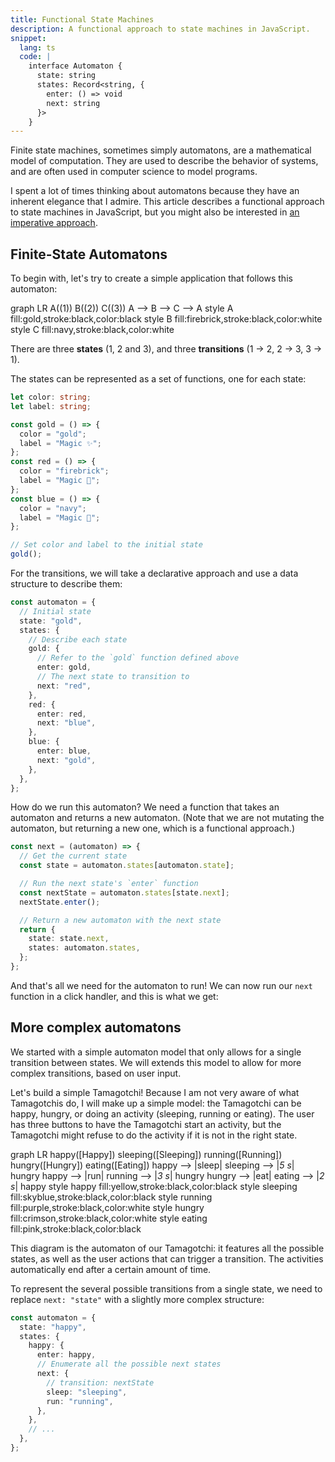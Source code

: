 ```yaml
---
title: Functional State Machines
description: A functional approach to state machines in JavaScript.
snippet:
  lang: ts
  code: |
    interface Automaton {
      state: string
      states: Record<string, {
        enter: () => void
        next: string
      }>
    }
---
```


<script>
  import Automaton from './Automaton.svelte';
  import Tamagotchi from './Tamagotchi.svelte';
  import Mermaid from '$lib/Mermaid.svelte';
</script>

Finite state machines, sometimes simply automatons, are a mathematical model of computation. They are used to describe the behavior of systems, and are often used in computer science to model programs.

I spent a lot of times thinking about automatons because they have an inherent elegance that I admire. This article describes a functional approach to state machines in JavaScript, but you might also be interested in [an imperative approach](./imperative-state-machines).

## Finite-State Automatons

To begin with, let's try to create a simple application that follows this automaton:

<Mermaid>
  graph LR
    A((1))
    B((2))
    C((3))
    A --> B --> C --> A
    style A fill:gold,stroke:black,color:black
    style B fill:firebrick,stroke:black,color:white
    style C fill:navy,stroke:black,color:white
</Mermaid>

There are three **states** (1, 2 and 3), and three **transitions** (1 → 2, 2 → 3, 3 → 1).

The states can be represented as a set of functions, one for each state:

```ts
let color: string;
let label: string;

const gold = () => {
  color = "gold";
  label = "Magic ✨";
};
const red = () => {
  color = "firebrick";
  label = "Magic 🚒";
};
const blue = () => {
  color = "navy";
  label = "Magic 🚓";
};

// Set color and label to the initial state
gold();
```

For the transitions, we will take a declarative approach and use a data structure to describe them:

```ts
const automaton = {
  // Initial state
  state: "gold",
  states: {
    // Describe each state
    gold: {
      // Refer to the `gold` function defined above
      enter: gold,
      // The next state to transition to
      next: "red",
    },
    red: {
      enter: red,
      next: "blue",
    },
    blue: {
      enter: blue,
      next: "gold",
    },
  },
};
```

How do we run this automaton? We need a function that takes an automaton and returns a new automaton. (Note that we are not mutating the automaton, but returning a new one, which is a functional approach.)

```ts
const next = (automaton) => {
  // Get the current state
  const state = automaton.states[automaton.state];

  // Run the next state's `enter` function
  const nextState = automaton.states[state.next];
  nextState.enter();

  // Return a new automaton with the next state
  return {
    state: state.next,
    states: automaton.states,
  };
};
```

And that's all we need for the automaton to run! We can now run our `next` function in a click handler, and this is what we get:

<Automaton />

## More complex automatons

We started with a simple automaton model that only allows for a single transition between states. We will extends this model to allow for more complex transitions, based on user input.

Let's build a simple Tamagotchi! Because I am not very aware of what Tamagotchis do, I will make up a simple model: the Tamagotchi can be happy, hungry, or doing an activity (sleeping, running or eating). The user has three buttons to have the Tamagotchi start an activity, but the Tamagotchi might refuse to do the activity if it is not in the right state.

<Mermaid>
  graph LR
    happy([Happy])
    sleeping([Sleeping])
    running([Running])
    hungry([Hungry])
    eating([Eating])
    happy --> |sleep| sleeping --> |<em>5 s</em>| hungry
    happy --> |run| running --> |<em>3 s</em>| hungry
    hungry --> |eat| eating --> |<em>2 s</em>| happy
    style happy fill:yellow,stroke:black,color:black
    style sleeping fill:skyblue,stroke:black,color:black
    style running fill:purple,stroke:black,color:white
    style hungry fill:crimson,stroke:black,color:white
    style eating fill:pink,stroke:black,color:black
</Mermaid>

This diagram is the automaton of our Tamagotchi: it features all the possible states, as well as the user actions that can trigger a transition. The activities automatically end after a certain amount of time.

To represent the several possible transitions from a single state, we need to replace `next: "state"` with a slightly more complex structure:

```ts
const automaton = {
  state: "happy",
  states: {
    happy: {
      enter: happy,
      // Enumerate all the possible next states
      next: {
        // transition: nextState
        sleep: "sleeping",
        run: "running",
      },
    },
    // ...
  },
};
```

<Tamagotchi />
